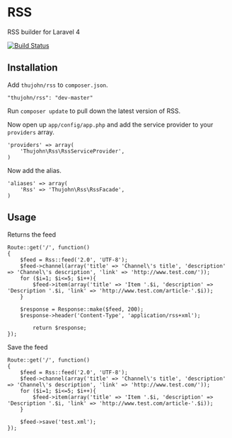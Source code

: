 # RSS

RSS builder for Laravel 4

[![Build Status](https://travis-ci.org/thujohn/rss-l4.png?branch=master)](https://travis-ci.org/thujohn/rss-l4)


## Installation

Add `thujohn/rss` to `composer.json`.

    "thujohn/rss": "dev-master"
    
Run `composer update` to pull down the latest version of RSS.

Now open up `app/config/app.php` and add the service provider to your `providers` array.

    'providers' => array(
        'Thujohn\Rss\RssServiceProvider',
    )

Now add the alias.

    'aliases' => array(
        'Rss' => 'Thujohn\Rss\RssFacade',
    )


## Usage

Returns the feed

	Route::get('/', function()
	{
		$feed = Rss::feed('2.0', 'UTF-8');
		$feed->channel(array('title' => 'Channel\'s title', 'description' => 'Channel\'s description', 'link' => 'http://www.test.com/'));
		for ($i=1; $i<=5; $i++){
			$feed->item(array('title' => 'Item '.$i, 'description' => 'Description '.$i, 'link' => 'http://www.test.com/article-'.$i));
		}

		$response = Response::make($feed, 200);
		$response->header('Content-Type', 'application/rss+xml');

	    	return $response;
	});

Save the feed

	Route::get('/', function()
	{
		$feed = Rss::feed('2.0', 'UTF-8');
		$feed->channel(array('title' => 'Channel\'s title', 'description' => 'Channel\'s description', 'link' => 'http://www.test.com/'));
		for ($i=1; $i<=5; $i++){
			$feed->item(array('title' => 'Item '.$i, 'description' => 'Description '.$i, 'link' => 'http://www.test.com/article-'.$i));
		}

		$feed->save('test.xml');
	});
